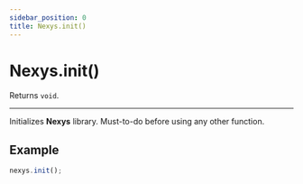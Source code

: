 ```yaml
---
sidebar_position: 0
title: Nexys.init()
---
```


# Nexys.init()

Returns `void`.

---

Initializes **Nexys** library. Must-to-do before using any other function.

## Example

```javascript
nexys.init();
```